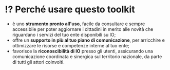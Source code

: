 # ⁉ Perché usare questo toolkit

* è uno **strumento pronto all'uso**, facile da consultare e sempre accessibile per poter aggiornare i cittadini in merito alle novità che riguardano i servizi del tuo ente disponibili su IO; &#x20;
* offre un **supporto in più al tuo piano di comunicazione**, per arricchire e ottimizzare le risorse e competenze interne al tuo ente;&#x20;
* favorisce la **riconoscibilità di IO** presso gli utenti, assicurando una comunicazione coordinata e sinergica sul territorio nazionale, da parte di tutti gli attori coinvolti.
